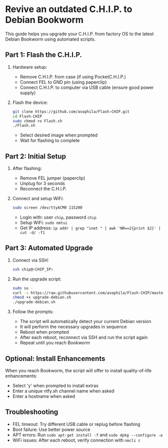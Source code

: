 # Revive an outdated C.H.I.P. to Debian Bookworm

This guide helps you upgrade your C.H.I.P. from factory OS to the latest Debian Bookworm using automated scripts.

## Part 1: Flash the C.H.I.P.
1. Hardware setup:
   - Remove C.H.I.P. from case (if using PocketC.H.I.P.)
   - Connect FEL to GND pin (using paperclip)
   - Connect C.H.I.P. to computer via USB cable (ensure good power supply)

2. Flash the device:
   ```bash
   git clone https://github.com/asophila/Flash-CHIP.git
   cd Flash-CHIP
   sudo chmod +x Flash.sh
   ./Flash.sh
   ```
   - Select desired image when prompted
   - Wait for flashing to complete

## Part 2: Initial Setup
1. After flashing:
   - Remove FEL jumper (paperclip)
   - Unplug for 3 seconds
   - Reconnect the C.H.I.P.

2. Connect and setup WiFi:
   ```bash
   sudo screen /dev/ttyACM0 115200
   ```
   - Login with: user `chip`, password `chip`
   - Setup WiFi: `sudo nmtui`
   - Get IP address: `ip addr | grep "inet " | awk 'NR==2{print $2}' | cut -d/ -f1`

## Part 3: Automated Upgrade
1. Connect via SSH:
   ```bash
   ssh chip@<CHIP_IP>
   ```

2. Run the upgrade script:
   ```bash
   sudo su -
   curl -s https://raw.githubusercontent.com/asophila/Flash-CHIP/master/CHIP-updater/upgrade-debian.sh -o upgrade-debian.sh
   chmod +x upgrade-debian.sh
   ./upgrade-debian.sh
   ```

3. Follow the prompts:
   - The script will automatically detect your current Debian version
   - It will perform the necessary upgrades in sequence
   - Reboot when prompted
   - After each reboot, reconnect via SSH and run the script again
   - Repeat until you reach Bookworm

## Optional: Install Enhancements
When you reach Bookworm, the script will offer to install quality-of-life enhancements:
- Select 'y' when prompted to install extras
- Enter a unique ntfy.sh channel name when asked
- Enter a hostname when asked

## Troubleshooting
- FEL timeout: Try different USB cable or replug before flashing
- Boot failure: Use better power source
- APT errors: Run `sudo apt-get install -f` and `sudo dpkg --configure -a`
- WiFi issues: After each reboot, verify connection with `nmcli c`
